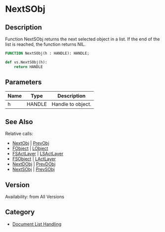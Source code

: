 # NextSObj

## Description
Function NextSObj returns the next selected object in a list. If the end of the list is reached, the function returns NIL.

```pascal
FUNCTION NextSObj(h : HANDLE): HANDLE;
```

```python
def vs.NextSObj(h):
    return HANDLE
```

## Parameters
|Name|Type|Description|
|---|---|---|
|h|HANDLE|Handle to object.|

## See Also
Relative calls:
* [NextObj](NextObj.md) | [PrevObj](PrevObj.md)
* [FObject](FObject.md) | [LObject](LObject.md)
* [FSActLayer](FSActLayer.md) | [LSActLayer](LSActLayer.md)
* [FSObject](FSObject.md)  | [LActLayer](LActLayer.md)
* [NextDObj](NextDObj.md) | [PrevDObj](PrevDObj.md)
* [NextSObj](NextSObj.md) | [PrevSObj](PrevSObj.md)

## Version
Availability: from All Versions

## Category
* [Document List Handling](../Categories/Document%20List%20Handling.md)
